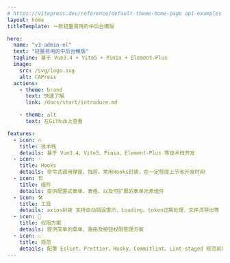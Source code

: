 ```yaml
---
# https://vitepress.dev/reference/default-theme-home-page api-examples  markdown-examples
layout: home
titleTemplate: 一款轻量易用的中后台模版

hero:
  name: "v3-admin-el"
  text: "轻量易用的中后台模版"
  tagline: 基于 Vue3.4 + Vite5 + Pinia + Element-Plus
  image:
    src: /svg/logo.svg
    alt: CAPress
  actions:
    - theme: brand
      text: 快速了解
      link: /docs/start/introduce.md

    - theme: alt
      text: 在Github上查看

features:
  - icon: 🔥
    title: 技术栈
    details: 基于 Vue3.4、Vite5、Pinia、Element-Plus 等技术栈开发
  - icon: ✨
    title: Hooks
    details: 命令式调用弹窗、抽屉。常用Hooks封装，在一定程度上节省开发时间
  - icon: 🏗️
    title: 组件
    details: 提供配置式表单、表格、以及可扩展的表单元素组件
  - icon: 🛠️
    title: 工具
    details: axios封装 支持自动错误提示、Loading、token过期处理、文件流导出等
  - icon: 🔐
    title: 权限方案
    details: 提供简单的菜单、路由及按钮权限管理方案
  - icon: ⚠️
    title: 规范
    details: 配置 Eslint、Prettier、Husky、Commitlint、Lint-staged 规范前端工程代码规范
---
```

